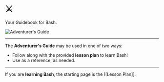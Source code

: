 # ⚔️

Your Guidebook for Bash.

![Adventurer's Guide](AdventurersGuide.jpg)

---

The **Adventurer's Guide** may be used in one of two ways:

- Follow along with the provided **lesson plan** to learn Bash!
- Use as a reference, as needed.

---

If you are **learning Bash**, the starting page is the [[Lesson Plan]].